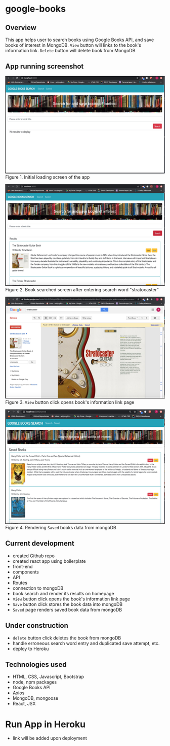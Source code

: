 # google-books

## Overview
This app helps user to search books using Google Books API, and save books of interest in MongoDB. `View` button will links to the book's information link. `Delete` button will delete book from MongoDB.

## App running screenshot
![figure1](./client/public/images/initial_load.jpg)
Figure 1. Initial loading screen of the app

![figure2](./client/public/images/book_searched.jpg)
Figure 2. Book searched screen after entering search word "stratocaster"

![figure3](./client/public/images/book_info.jpg)
Figure 3. `View` button click opens book's information link page

![figure4](./client/public/images/book_saved.jpg)
Figure 4. Rendering `Saved` books data from mongoDB

## Current development
- created Github repo
- created react app using boilerplate
- front-end
- components
- API
- Routes
- connection to mongoDB
- book search and render its results on homepage
- `View` button click opens the book's information link page
- `Save` button click stores the book data into mongoDB
- `Saved` page renders saved book data from mongoDB

## Under construction
- `delete` button click deletes the book from mongoDB
- handle erroneous search word entry and duplicated save attempt, etc.
- deploy to Heroku

## Technologies used
- HTML, CSS, Javascript, Bootstrap
- node, npm packages
- Google Books API
- Axios
- MongoDB, mongoose
- React, JSX

# Run App in Heroku
- link will be added upon deployment
